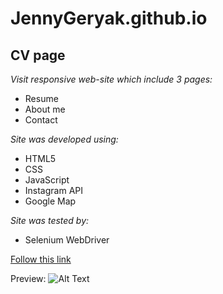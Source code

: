 # JennyGeryak.github.io
## CV page 
*Visit responsive web-site which include 3 pages:*
* Resume
* About me
* Contact

*Site was developed using:*
* HTML5
* CSS
* JavaScript
* Instagram API
* Google Map

*Site was tested by:*
* Selenium WebDriver

[Follow this link](https://jennygeryak.github.io/)

Preview: ![Alt Text](https://github.com/JennyGeryak/JennyGeryak.github.io/blob/master/img/screen/eueedqr0ol4.jpg)


